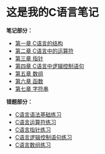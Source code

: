 # 这是我的C语言笔记

**笔记部分：**
- [第一章 C语言的结构](/note/第一章_C语言的结构.md)
- [第二章 C语言中的运算符](/note/第二章_C语言中的运算符.md)
- [第三章 指针](/note/第三章_指针.md)
- [第四章 C语言中逻辑控制语句](/note/第四章_C语言中的逻辑控制语句.md)
- [第五章 数组](/note/第五章_数组.md)
- [第六章 函数](/note/第六章_函数.md)
- [第七章 字符串](/note/第七章_字符串.md)



**错题部分：**
- [C语言语法基础练习](/incorrect_questions/C语言语法基础练习.md)
- [C语言运算符练习](/incorrect_questions/C语言运算符练习.md)
- [C语言指针练习](/incorrect_questions/C语言指针练习.md)
- [C语言逻辑控制语句练习](/incorrect_questions/C语言逻辑控制语句练习.md)
- [C语言数组练习](/incorrect_questions/C语言数组练习.md)